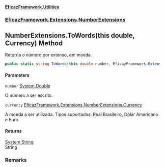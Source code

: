 #### [EficazFramework.Utilities](EficazFrameworkUtilities.md 'EficazFramework Utilities')
### [EficazFramework.Extensions](EficazFrameworkUtilities.md#EficazFramework.Extensions 'EficazFramework.Extensions').[NumberExtensions](NumberExtensions.md 'EficazFramework.Extensions.NumberExtensions')

## NumberExtensions.ToWords(this double, Currency) Method

Retorna o número por extenso, em moeda.

```csharp
public static string ToWords(this double number, EficazFramework.Extensions.NumberExtensions.Currency currency);
```
#### Parameters

<a name='EficazFramework.Extensions.NumberExtensions.ToWords(thisdouble,EficazFramework.Extensions.NumberExtensions.Currency).number'></a>

`number` [System.Double](https://docs.microsoft.com/en-us/dotnet/api/System.Double 'System.Double')

O número a ser escrito.

<a name='EficazFramework.Extensions.NumberExtensions.ToWords(thisdouble,EficazFramework.Extensions.NumberExtensions.Currency).currency'></a>

`currency` [EficazFramework.Extensions.NumberExtensions.Currency](https://docs.microsoft.com/en-us/dotnet/api/EficazFramework.Extensions.NumberExtensions.Currency 'EficazFramework.Extensions.NumberExtensions.Currency')

A moeda a ser utilizada. Tipos suportados: Real Brasileiro, Dólar Americano e Euro.

#### Returns
[System.String](https://docs.microsoft.com/en-us/dotnet/api/System.String 'System.String')  
String

### Remarks